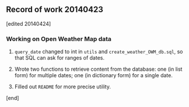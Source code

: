 ## Record of work 20140423

[edited 20140424]

### Working on Open Weather Map data

 1. `query_date` changed to int in `utils` and `create_weather_OWM_db.sql`, so that SQL can ask for ranges of dates.

 1. Wrote two functions to retrieve content from the database: one (in list form) for multiple dates; one (in dictionary form) for a single date.

 1. Filled out `README` for more precise utility.

[end]
